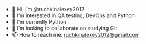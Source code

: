 - 👋 Hi, I’m @ruchkinalexey2012
- 👀 I’m interested in QA testing, DevOps and Python
- 🌱 I’m currently Python
- 💞️ I’m looking to collaborate on studying Git
- 📫 How to reach me: ruchkinalexey2012@gmail.com

<!---
ruchkinalexey2012/ruchkinalexey2012 is a ✨ special ✨ repository because its `README.md` (this file) appears on your GitHub profile.
You can click the Preview link to take a look at your changes.
--->
